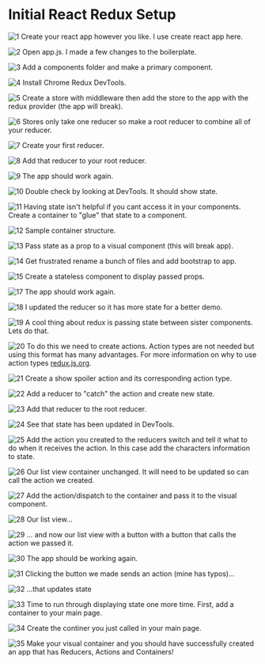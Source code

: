 # Initial React Redux Setup

![1](/public/img/1.png?raw=true)
Create your react app however you like. I use create react app here.

![2](/public/img/2.png?raw=true)
Open app.js. I made a few changes to the boilerplate.

![3](/public/img/3.png?raw=true)
Add a components folder and make a primary component.

![4](/public/img/4.png?raw=true)
Install Chrome Redux DevTools.

![5](/public/img/5.png?raw=true)
Create a store with middleware then add the store to the app with the redux provider (the app will break).

![6](/public/img/6.png?raw=true)
Stores only take one reducer so make a root reducer to combine all of your reducer.

![7](/public/img/7.png?raw=true)
Create your first reducer.

![8](/public/img/8.png?raw=true)
Add that reducer to your root reducer.

![9](/public/img/9.png?raw=true)
The app should work again.

![10](/public/img/10.png?raw=true)
Double check by looking at DevTools. It should show state.

![11](/public/img/11.png?raw=true)
Having state isn't helpful if you cant access it in your components. Create a container to "glue" that state to a component.

![12](/public/img/12.png?raw=true)
Sample container structure.

![13](/public/img/13.png?raw=true)
Pass state as a prop to a visual component (this will break app).

![14](/public/img/14.png?raw=true)
Get frustrated rename a bunch of files and add bootstrap to app.

![15](/public/img/16.png?raw=true)
Create a stateless component to display passed props.

![17](/public/img/17.png?raw=true)
The app should work again.

![18](/public/img/18.png?raw=true)
I updated the reducer so it has more state for a better demo.

![19](/public/img/19.png?raw=true)
A cool thing about redux is passing state between sister components. Lets do that.

![20](/public/img/20.png?raw=true)
To do this we need to create actions. Action types are not needed but using this format has many advantages. For more information on why to use action types [redux.js.org](http://redux.js.org/docs/recipes/ReducingBoilerplate.html).


![21](/public/img/21.png?raw=true)
Create a show spoiler action and its corresponding action type.

![22](/public/img/22.png?raw=true)
Add a reducer to "catch" the action and create new state.

![23](/public/img/23.png?raw=true)
Add that reducer to the root reducer.

![24](/public/img/24.png?raw=true)
See that state has been updated in DevTools.

![25](/public/img/25.png?raw=true)
Add the action you created to the reducers switch and tell it what to do when it receives the action. In this case add the characters information to state.

![26](/public/img/26.png?raw=true)
Our list view container unchanged. It will need to be updated so can call the action we created.

![27](/public/img/27.png?raw=true)
Add the action/dispatch to the container and pass it to the visual component.

![28](/public/img/28.png?raw=true)
Our list view...

![29](/public/img/29.png?raw=true)
... and now our list view with a button with a button that calls the action we passed it.

![30](/public/img/30.png?raw=true)
The app should be working again.

![31](/public/img/31.png?raw=true)
Clicking the button we made sends an action (mine has typos)...

![32](/public/img/32.png?raw=true)
...that updates state

![33](/public/img/33.png?raw=true)
Time to run through displaying state one more time. First, add a container to your main page.

![34](/public/img/34.png?raw=true)
Create the continer you just called in your main page.

![35](/public/img/35.png?raw=true)
Make your visual container and you should have successfully created an app that has Reducers, Actions and Containers!
